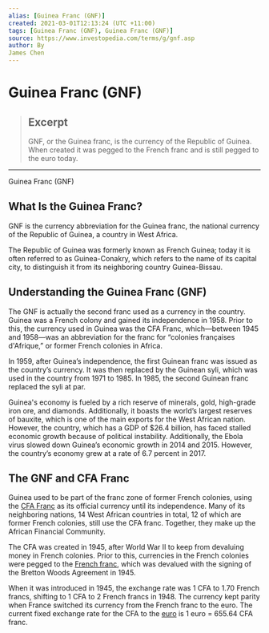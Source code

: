 ```yaml
---
alias: [Guinea Franc (GNF)]
created: 2021-03-01T12:13:24 (UTC +11:00)
tags: [Guinea Franc (GNF), Guinea Franc (GNF)]
source: https://www.investopedia.com/terms/g/gnf.asp
author: By
James Chen
---
```


# Guinea Franc (GNF)

> ## Excerpt
> GNF, or the Guinea franc, is the currency of the Republic of Guinea. When created it was pegged to the French franc and is still pegged to the euro today.

---

Guinea Franc (GNF)
## What Is the Guinea Franc?

GNF is the currency abbreviation for the Guinea franc, the national currency of the Republic of Guinea, a country in West Africa.

The Republic of Guinea was formerly known as French Guinea; today it is often referred to as Guinea-Conakry, which refers to the name of its capital city, to distinguish it from its neighboring country Guinea-Bissau.

## Understanding the Guinea Franc (GNF)

The GNF is actually the second franc used as a currency in the country. Guinea was a French colony and gained its independence in 1958. Prior to this, the currency used in Guinea was the CFA Franc, which—between 1945 and 1958—was an abbreviation for the franc for “colonies françaises d'Afrique,” or former French colonies in Africa.

In 1959, after Guinea’s independence, the first Guinean franc was issued as the country’s currency. It was then replaced by the Guinean syli, which was used in the country from 1971 to 1985. In 1985, the second Guinean franc replaced the syli at par.

Guinea's economy is fueled by a rich reserve of minerals, gold, high-grade iron ore, and diamonds. Additionally, it boasts the world’s largest reserves of bauxite, which is one of the main exports for the West African nation. However, the country, which has a GDP of $26.4 billion, has faced stalled economic growth because of political instability. Additionally, the Ebola virus slowed down Guinea’s economic growth in 2014 and 2015. However, the country’s economy grew at a rate of 6.7 percent in 2017.

## The GNF and CFA Franc

Guinea used to be part of the franc zone of former French colonies, using the [CFA Franc](https://www.investopedia.com/terms/c/cfa-franc.asp) as its official currency until its independence. Many of its neighboring nations, 14 West African countries in total, 12 of which are former French colonies, still use the CFA franc. Together, they make up the African Financial Community.

The CFA was created in 1945, after World War II to keep from devaluing money in French colonies. Prior to this, currencies in the French colonies were pegged to the [French franc](https://www.investopedia.com/terms/f/franc-f.asp), which was devalued with the signing of the Bretton Woods Agreement in 1945.

When it was introduced in 1945, the exchange rate was 1 CFA to 1.70 French francs, shifting to 1 CFA to 2 French francs in 1948. The currency kept parity when France switched its currency from the French franc to the euro. The current fixed exchange rate for the CFA to the [euro](https://www.investopedia.com/terms/e/euro.asp) is 1 euro = 655.64 CFA franc.
